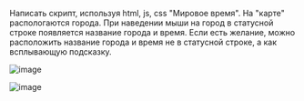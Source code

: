 Написать скрипт, используя html, js, css
"Мировое время". На "карте" распологаются города. При наведении мыши на город в
статусной строке появляется название города и время. Если есть желание, можно
расположить название города и время не в статусной строке, а как всплывающую подсказку.

![image](https://user-images.githubusercontent.com/83034426/174484417-8bda9e05-9088-4b4a-9ac1-5664b60ed1c7.png)


![image](https://user-images.githubusercontent.com/83034426/174484516-5b640744-2309-421e-9fd8-ebb3fe86a518.png)

